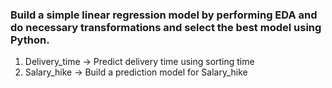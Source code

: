 ### Build a simple linear regression model by performing EDA and do necessary transformations and select the best model using Python.

1) Delivery_time -> Predict delivery time using sorting time 
2) Salary_hike -> Build a prediction model for Salary_hike
